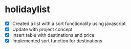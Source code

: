 # holidaylist
- [x] Created a list with a sort functionality using javascript
- [x] Update with project concept
- [x] Insert table with destinations and price
- [x] Implemented sort function for destinations
